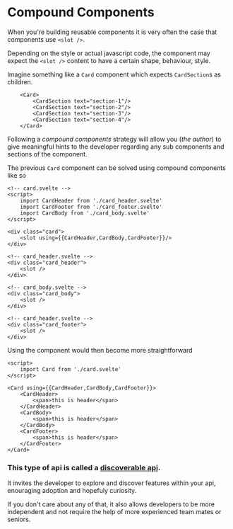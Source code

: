 # Compound Components

When you're building reusable components it is very often the case that components use `<slot />`.

Depending on the style or actual javascript code, the component may expect the `<slot />` content to have a certain shape, behaviour, style.

Imagine something like a `Card` component which expects `CardSection`s as children.

```svelte
    <Card>
        <CardSection text="section-1"/>
        <CardSection text="section-2"/>
        <CardSection text="section-3"/>
        <CardSection text="section-4"/>
    </Card>
```

Following a *compound components* strategy will allow you (_the author_) to give meaningful hints to the developer regarding any sub components and sections of the component.

The previous `Card` component can be solved using compound components like so

```svelte
<!-- card.svelte -->
<script>
    import CardHeader from './card_header.svelte'
    import CardFooter from './card_footer.svelte'
    import CardBody from './card_body.svelte'
</script>

<div class="card">
    <slot using={{CardHeader,CardBody,CardFooter}}/>
</div>
```

```svelte
<!-- card_header.svelte -->
<div class="card_header">
    <slot />
</div>
```

```svelte
<!-- card_body.svelte -->
<div class="card_body">
    <slot />
</div>
```

```svelte
<!-- card_header.svelte -->
<div class="card_footer">
    <slot />
</div>
```

Using the component would then become more straightforward

```svelte
<script>
    import Card from './card.svelte'
</script>

<Card using={{CardHeader,CardBody,CardFooter}}>
    <CardHeader>
        <span>this is header</span>
    </CardHeader>
    <CardBody>
        <span>this is header</span>
    </CardBody>
    <CardFooter>
        <span>this is header</span>
    </CardFooter>
</Card>
```

### This type of api is called a [discoverable api](https://developers.redhat.com/articles/2022/10/06/how-make-your-apis-more-discoverable).

It invites the developer to explore and discover features within your api, enouraging adoption and hopefuly curiosity.

If you don't care about any of that, it also allows developers to be more independent and not require the help of more experienced team mates or seniors.